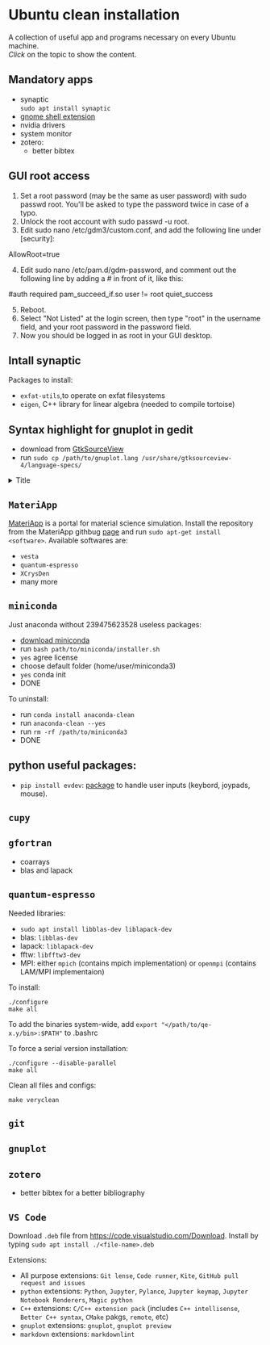 # Ubuntu clean installation

A collection of useful app and programs necessary on every Ubuntu machine.\
*Click* on the topic to show the content.

## Mandatory apps

- synaptic\
  `sudo apt install synaptic`
- [gnome shell extension](https://itsfoss.com/gnome-shell-extensions/)
- nvidia drivers
- system monitor
- zotero:
  + better bibtex
 
  

## GUI root access
 
1. Set a root password (may be the same as user password) with sudo passwd root. You'll be asked to type the password twice in case of a typo.
2. Unlock the root account with sudo passwd -u root.
3. Edit sudo nano /etc/gdm3/custom.conf, and add the following line under [security]:

AllowRoot=true

4. Edit sudo nano /etc/pam.d/gdm-password, and comment out the following line by adding a # in front of it, like this:

#auth   required    pam_succeed_if.so user != root quiet_success

5. Reboot.
6. Select "Not Listed" at the login screen, then type "root" in the username field, and your root password in the password field.
7. Now you should be logged in as root in your GUI desktop.

## Intall synaptic

Packages to install:
- `exfat-utils`,to operate on exfat filesystems
- `eigen`, C++ library for linear algebra (needed to compile tortoise)


## Syntax highlight for gnuplot in gedit

 - download from [GtkSourceView](https://wiki.gnome.org/Projects/GtkSourceView/LanguageDefinitions)
 - run `sudo cp /path/to/gnuplot.lang /usr/share/gtksourceview-4/language-specs/`



<details> <summary>
Title
</summary>

Content

</details>















## `MateriApp`
[MateriApp](https://ma.issp.u-tokyo.ac.jp/en) is a portal for material science simulation. Install the repository from the MateriApp githbug [page](https://github.com/cmsi/MateriAppsLive/wiki/UsingMateriAppsInDebian-en) and run `sudo apt-get install <software>`. Available softwares are:
 - `vesta`
 - `quantum-espresso`
 - `XCrysDen`
 - many more

## `miniconda`
Just anaconda without 239475623528 useless packages:
- [download miniconda](https://docs.conda.io/projects/miniconda/en/latest/index.html)
- run `bash path/to/miniconda/installer.sh`
- `yes` agree license
- choose default folder (home/user/miniconda3)
- `yes` conda init
- DONE

To uninstall:
- run `conda install anaconda-clean`
- run `anaconda-clean --yes`
- run `rm -rf /path/to/miniconda3`
- DONE

## python useful packages:
 - `pip install evdev`: [package](https://python-evdev.readthedocs.io/en/latest/index.html) to handle user inputs (keybord, joypads, mouse).

## `cupy`

## `gfortran`
 - coarrays
 - blas and lapack

## `quantum-espresso`
Needed libraries:
 - `sudo apt install libblas-dev liblapack-dev`
 - blas: `libblas-dev`
 - lapack: `liblapack-dev`
 - fftw: `libfftw3-dev`
 - MPI: either `mpich` (contains mpich implementation) or `openmpi` (contains LAM/MPI implementaion)

To install:
```
./configure
make all
```
To add the binaries system-wide, add `export "</path/to/qe-x.y/bin>:$PATH"` to .bashrc

To force a serial version installation:
```
./configure --disable-parallel
make all
```

Clean all files and configs:
```
make veryclean
```

## `git`

## `gnuplot`

## `zotero`
 - better bibtex for a better bibliography

## `VS Code`
Download `.deb` file from <https://code.visualstudio.com/Download>.
Install by typing `sudo apt install ./<file-name>.deb`

Extensions:
- All purpose extensions: `Git lense`, `Code runner`, `Kite`, `GitHub pull request and issues`
- `python` extensions: `Python`, `Jupyter`, `Pylance`, `Jupyter keymap`, `Jupyter Notebook Renderers`, `Magic python`
- `C++` extensions: `C/C++ extension pack` (includes `C++ intellisense`, `Better C++ syntax`, `CMake` pakgs, `remote`, etc)
- `gnuplot` extensions: `gnuplot`, `gnuplot preview`
- `markdown` extensions: `markdownlint`
